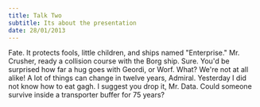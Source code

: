 ```yaml
---
title: Talk Two
subtitle: Its about the presentation
date: 28/01/2013
---
```


Fate. It protects fools, little children, and ships named "Enterprise." Mr. Crusher, ready a collision course with the Borg ship. Sure. You'd be surprised how far a hug goes with Geordi, or Worf. What? We're not at all alike! A lot of things can change in twelve years, Admiral. Yesterday I did not know how to eat gagh. I suggest you drop it, Mr. Data. Could someone survive inside a transporter buffer for 75 years?
